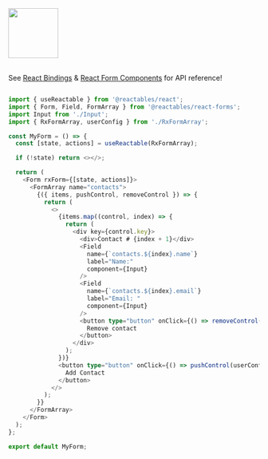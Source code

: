 <a href="https://stackblitz.com/edit/vitejs-vite-fmst4h?file=src%2FMyForm.tsx" target="_blank" rel="noreferrer">
 <img src="/reactables/stackblitz.png" width="100" />
</a>

<br>
<br>

See <a href="/reactables/react/react-bindings">React Bindings</a> & <a href="/reactables/react/react-form-components">React Form Components</a> for API reference!

```typescript

import { useReactable } from '@reactables/react';
import { Form, Field, FormArray } from '@reactables/react-forms';
import Input from './Input';
import { RxFormArray, userConfig } from './RxFormArray';

const MyForm = () => {
  const [state, actions] = useReactable(RxFormArray);

  if (!state) return <></>;

  return (
    <Form rxForm={[state, actions]}>
      <FormArray name="contacts">
        {({ items, pushControl, removeControl }) => {
          return (
            <>
              {items.map((control, index) => {
                return (
                  <div key={control.key}>
                    <div>Contact # {index + 1}</div>
                    <Field
                      name={`contacts.${index}.name`}
                      label="Name:"
                      component={Input}
                    />
                    <Field
                      name={`contacts.${index}.email`}
                      label="Email: "
                      component={Input}
                    />
                    <button type="button" onClick={() => removeControl(index)}>
                      Remove contact
                    </button>
                  </div>
                );
              })}
              <button type="button" onClick={() => pushControl(userConfig)}>
                Add Contact
              </button>
            </>
          );
        }}
      </FormArray>
    </Form>
  );
};

export default MyForm;

```